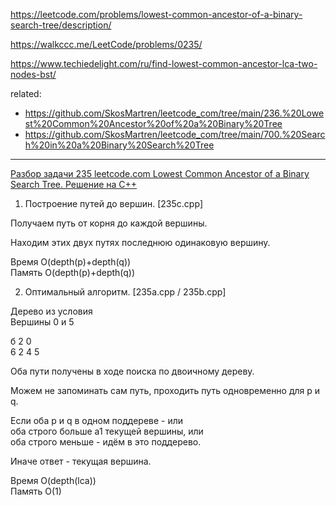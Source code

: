 https://leetcode.com/problems/lowest-common-ancestor-of-a-binary-search-tree/description/

https://walkccc.me/LeetCode/problems/0235/

https://www.techiedelight.com/ru/find-lowest-common-ancestor-lca-two-nodes-bst/

related:  
- https://github.com/SkosMartren/leetcode_com/tree/main/236.%20Lowest%20Common%20Ancestor%20of%20a%20Binary%20Tree 
- https://github.com/SkosMartren/leetcode_com/tree/main/700.%20Search%20in%20a%20Binary%20Search%20Tree
____________

[Разбор задачи 235 leetcode.com Lowest Common Ancestor of a Binary Search Tree. Решение на C++](https://www.youtube.com/watch?v=SZp0M7DmHFs)

1. Построение путей до вершин. [235c.cpp]

Получаем путь от корня до каждой вершины.

Находим этих двух путях последнюю одинаковую вершину. 

Время O(depth(р)+depth(q))      
Память O(depth(р)+depth(q))
             
2. Оптимальный алгоритм. [235a.cpp / 235b.cpp]
      
Дерево из условия                       
Вершины 0 и 5
                    
б 2 0                   
6 2 4 5
           
Оба пути получены в ходе поиска по двоичному дереву. 
      
Можем не запоминать сам путь, проходить путь одновременно для р и q.
                                   
Если оба р и q в одном поддереве - или  
оба строго больше а1 текущей вершины, или  
оба строго меньше - идём в это поддерево.
         
Иначе ответ - текущая вершина.

Время O(depth(lca))  
Память O(1)
